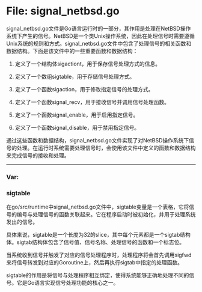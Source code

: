 # File: signal_netbsd.go

signal_netbsd.go文件是Go语言运行时的一部分，其作用是处理在NetBSD操作系统下产生的信号。NetBSD是一个类Unix操作系统，因此在处理信号时需要遵循Unix系统的规则和方式。signal_netbsd.go文件中包含了处理信号的相关函数和数据结构。下面是该文件中的一些重要函数和数据结构：

1. 定义了一个结构体sigactiont，用于保存信号处理方式的信息。

2. 定义了一个数组sigtable，用于存储信号处理方式。

3. 定义了一个函数sigaction，用于修改指定信号的处理方式。

4. 定义了一个函数signal_recv，用于接收信号并调用信号处理函数。

5. 定义了一个函数signal_enable，用于启用指定信号。

6. 定义了一个函数signal_disable，用于禁用指定信号。

通过这些函数和数据结构，signal_netbsd.go文件实现了对NetBSD操作系统下信号的处理。在运行时系统需要处理信号时，会使用该文件中定义的函数和数据结构来完成信号的接收和处理。




---

### Var:

### sigtable

在go/src/runtime中signal_netbsd.go文件中，sigtable变量是一个表格，它将信号的编号与处理信号的函数关联起来。它在程序启动时被初始化，并用于处理系统发出的信号。

具体来说，sigtable是一个长度为32的slice，其中每个元素都是一个sigtab结构体。sigtab结构体包含了信号值、信号名称、处理信号的函数和一个标志位。

当系统收到信号并触发了对应的信号处理程序时，处理程序将会首先调用sigfwd来将信号转发到对应的Goroutine上，然后再执行sigtab中指定的处理函数。

sigtable的作用是将信号与处理程序相互绑定，使得系统能够正确地处理不同的信号。它是Go语言实现信号处理功能的核心之一。



